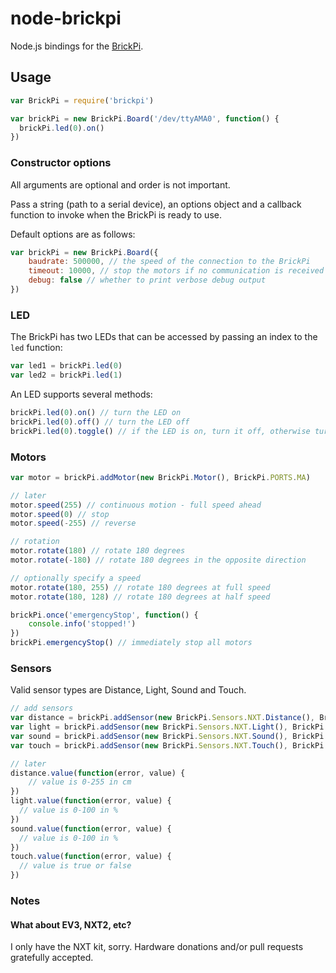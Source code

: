 # node-brickpi

Node.js bindings for the [BrickPi](http://www.dexterindustries.com/BrickPi).

## Usage

```javascript
var BrickPi = require('brickpi')

var brickPi = new BrickPi.Board('/dev/ttyAMA0', function() {
  brickPi.led(0).on()
})
```

### Constructor options

All arguments are optional and order is not important.

Pass a string (path to a serial device), an options object and a callback function to invoke when the BrickPi is ready 
to use.

Default options are as follows:

```javascript
var brickPi = new BrickPi.Board({
    baudrate: 500000, // the speed of the connection to the BrickPi
    timeout: 10000, // stop the motors if no communication is received in this time period (ms)
    debug: false // whether to print verbose debug output
})
```

### LED

The BrickPi has two LEDs that can be accessed by passing an index to the `led` function:

```javascript
var led1 = brickPi.led(0)
var led2 = brickPi.led(1)
```

An LED supports several methods:

```javascript
brickPi.led(0).on() // turn the LED on
brickPi.led(0).off() // turn the LED off
brickPi.led(0).toggle() // if the LED is on, turn it off, otherwise turn it on
```

### Motors

```javascript
var motor = brickPi.addMotor(new BrickPi.Motor(), BrickPi.PORTS.MA)

// later
motor.speed(255) // continuous motion - full speed ahead
motor.speed(0) // stop
motor.speed(-255) // reverse

// rotation
motor.rotate(180) // rotate 180 degrees
motor.rotate(-180) // rotate 180 degrees in the opposite direction

// optionally specify a speed
motor.rotate(180, 255) // rotate 180 degrees at full speed
motor.rotate(180, 128) // rotate 180 degrees at half speed

brickPi.once('emergencyStop', function() {
    console.info('stopped!')
})
brickPi.emergencyStop() // immediately stop all motors
```

### Sensors

Valid sensor types are Distance, Light, Sound and Touch. 

```javascript
// add sensors
var distance = brickPi.addSensor(new BrickPi.Sensors.NXT.Distance(), BrickPi.PORTS.S1)
var light = brickPi.addSensor(new BrickPi.Sensors.NXT.Light(), BrickPi.PORTS.S2)
var sound = brickPi.addSensor(new BrickPi.Sensors.NXT.Sound(), BrickPi.PORTS.S3)
var touch = brickPi.addSensor(new BrickPi.Sensors.NXT.Touch(), BrickPi.PORTS.S4)

// later
distance.value(function(error, value) {
    // value is 0-255 in cm
}) 
light.value(function(error, value) {
  // value is 0-100 in %
})
sound.value(function(error, value) {
  // value is 0-100 in %
})
touch.value(function(error, value) {
  // value is true or false
})
```

### Notes

#### What about EV3, NXT2, etc?

I only have the NXT kit, sorry.  Hardware donations and/or pull requests gratefully accepted.
